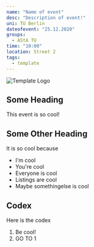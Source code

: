 ```yaml
---
name: "Name of event"
desc: "Description of event!"
uni: TU Berlin
dateofevent: "25.12.2020"
groups:
  - AStA TU
time: "10:00"
location: Street 2
tags:
  - template
---
```


![Template Logo](https://asta.tu-berlin.de/sites/default/files/asta-logo_0.png)

## Some Heading
This event is so cool!

## Some Other Heading

It is so cool because
- I'm cool
- You're cool
- Everyone is cool
- Listings are cool
- Maybe somethingelse is cool

## Codex

Here is the codex
1. Be cool!
2. GO TO 1